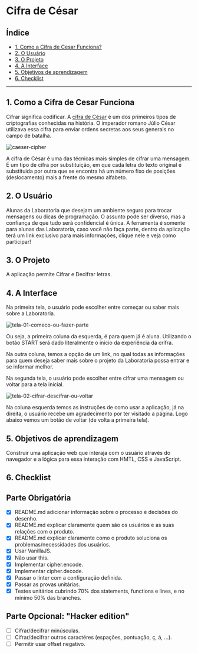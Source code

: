 # Cifra de César

## Índice

* [1. Como a Cifra de Cesar Funciona?](#1-Como-a-Cifra-de-Cesar-Funciona?)
* [2. O Usuário](#2-O-Usuario)
* [3. O Projeto](#3-O-Projeto)
* [4. A Interface](#4-A-Interface)
* [5. Objetivos de aprendizagem](#5-Objetivos-de-aprendizagem)
* [6. Checklist](#6-Checklist)

***

## 1. Como a Cifra de Cesar Funciona

Cifrar significa codificar. A [cifra de
César](https://pt.wikipedia.org/wiki/Cifra_de_C%C3%A9sar) é um dos primeiros
tipos de criptografias conhecidas na história. O imperador romano Júlio César
utilizava essa cifra para enviar ordens secretas aos seus generais no campo de
batalha.

![caeser-cipher](https://user-images.githubusercontent.com/11894994/60990999-07ffdb00-a320-11e9-87d0-b7c291bc4cd1.png)

A cifra de César é uma das técnicas mais simples de cifrar uma mensagem. É um
tipo de cifra por substituição, em que cada letra do texto original é
substituida por outra que se encontra há um número fixo de posições
(deslocamento) mais a frente do mesmo alfabeto.

## 2.  O Usuário

Alunas da Laboratoria que desejam um ambiente seguro para trocar mensagens ou dicas de programação. O assunto pode ser diverso, mas a confiança de que tudo será confidencial é única. A ferramenta é somente para alunas das Laboratoria, caso você não faça parte, dentro da aplicação terá um link exclusivo para mais informações, clique nele e veja como participar!

## 3. O Projeto

A aplicação permite Cifrar e Decifrar letras.

## 4.  A Interface

Na primeira tela, o usuário pode escolher entre começar ou saber mais sobre a Laboratoria.


![tela-01-comeco-ou-fazer-parte](https://user-images.githubusercontent.com/61169584/79082515-e8f20780-7cfc-11ea-9546-1d4db4755e8a.JPG)

Ou seja, a primeira coluna da esquerda, é para quem já é aluna. Utilizando o botão START será dado literalmente o inicio da experiência da crifra.

Na outra coluna, temos a opção de um link, no qual todas as informações para quem deseja saber mais sobre o projeto da Laboratoria possa entrar e se informar melhor.

Na segunda tela, o usuário pode escolher entre cifrar uma mensagem ou voltar para a tela inicial.

![tela-02-cifrar-descifrar-ou-voltar](https://user-images.githubusercontent.com/61169584/79084075-4b043a00-7d08-11ea-9a3c-60e8450442ae.JPG)

Na coluna esquerda temos as instruções de como usar a aplicação, já na direita, o usuário recebe um agradecimento por ter visitado a página. Logo abaixo vemos um botão de voltar (de volta a primeira tela).

## 5. Objetivos de aprendizagem

Construir uma aplicação web que interaja com o usuário através do navegador e a lógica para essa interação com HMTL, CSS e JavaScript.

## 6. Checklist

## Parte Obrigatória

* [x] README.md adicionar informação sobre o processo e decisões do desenho.
* [x] README.md explicar claramente quem são os usuários e as suas relações com o produto.
* [x] README.md explicar claramente como o produto soluciona os problemas/necessidades dos   usuários.
* [x] Usar VanillaJS.
* [x] Não usar this.
* [x] Implementar cipher.encode.
* [x] Implementar cipher.decode.
* [x] Passar o linter com a configuração definida.
* [x] Passar as provas unitárias.
* [x] Testes unitários cubrindo 70% dos statements, functions e lines, e no mínimo 50% das branches.

## Parte Opcional: "Hacker edition"

* [ ] Cifrar/decifrar minúsculas.
* [ ] Cifrar/decifrar outros caractéres (espações, pontuação, ç, á, ...).
* [ ] Permitir usar offset negativo.
